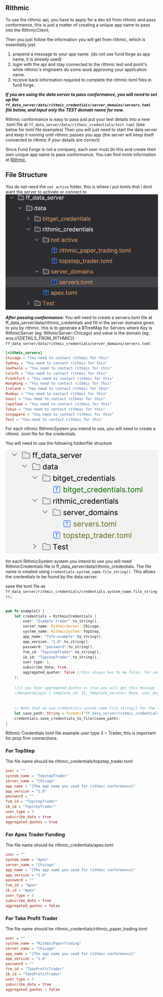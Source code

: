 ## Rithmic
To use the rithmic api, you have to apply for a dev kit from rithmic and pass conformance, this is just a matter of creating a unique app name to pass into the RithmicClient;

Then you just follow the information you will get from rithmic, which is essentially just:
1. prepend a message to your app name. (do not use fund forge as app name, it is already used)
2. login with the api and stay connected to the rithmic test end point's while rithmic's engineers do some work approving your application name.
3. receive back information required to complete the rithmic toml files in fund forge.

***If you are using the data server to pass conformance, you will need to set up the `ff_data_server/data/rithmic_credentials/server_domains/servers.toml` file below, and input only the TEST domain name for now.***

Rithmic conformance is easy to pass just put your test details into a new .toml file at `ff_data_server/data/rithmic_credentials/test.toml` (see below for toml file examples)
Then you will just need to start the data server and keep it running until rithmic passes you app (the server will keep itself connected to rithmic if your details are correct)

Since Fund Forge is not a company, each user must do this and create their own unique app name to pass conformance. You can find more information at [Rithmic](https://yyy3.rithmic.com/?page_id=17).

## File Structure
You do not need the `not active` folder, this is where i put tomls that i dont want the server to activate or connect to
![img.png](misc/rithmic_structure.png)

***After passing conformance:***
You will need to create a servers.toml file at ff_data_server/data/rithmic_credentials and fill in the server domains given to you by rithmic.
this is to generate a BTreeMap for Servers where Key is RithmicServer (eg: RithmicServer::Chicago) and value is the domain (eg: wss://{DETAILS_FROM_RITHMIC})
`ff_data_server/data/rithmic_credentials/server_domains/servers.toml`
```toml
[rithmic_servers]
Chicago = "You need to contact rithmic for this"
Sydney = "You need to contact rithmic for this"
SaoPaolo = "You need to contact rithmic for this"
Colo75 = "You need to contact rithmic for this"
Frankfurt = "You need to contact rithmic for this"
HongKong = "You need to contact rithmic for this"
Ireland = "You need to contact rithmic for this"
Mumbai = "You need to contact rithmic for this"
Seoul = "You need to contact rithmic for this"
CapeTown = "You need to contact rithmic for this"
Tokyo = "You need to contact rithmic for this"
Singapore = "You need to contact rithmic for this"
Test = "You need to contact rithmic for this"
```

For each rithmic RithmicSystem you intend to use, you will need to create a rithmic .toml file for the credentials.

You will need to use the following folder/file structure

![img.png](misc/img.png)

for each RithmicSystem system you intend to use you will need  RithmicCredentials file in ff_data_server/data/rithmic_credentials.
The file name is created using `credentials.system_name.file_string()`. This allows the credentials to be found by the data server.

save the toml file as `ff_data_server/rithmic_credentials/credentials.system_name.file_string();`
```rust

pub fn example() {
    let credentials = RithmicCredentials {
        user: "Example trader".to_string(),
        server_name: RithmicServer::Chicago,
        system_name: RithmicSystem::TopStep,
        app_name: "fufo:example".to_string(),
        app_version: "1.0".to_string(),
        password: "password".to_string(),
        fcm_id: "TopstepTrader".to_string(),
        ib_id: "TopstepTrader".to_string(),
        user_type: 1,
        subscribe_data: true,
        aggregated_quotes: false //this always has to be false, for some reason rithmic server will not parse true on login. I am not sure what is going on here.
    };
    
    //if you have aggregated_quotes == true you will get this message
    //ResponseLogin { template_id: 11, template_version: None, user_msg: [], rp_code: ["11", "an error occurred while parsing data."], fcm_id: None, ib_id: None, country_code: None, state_code: None, unique_user_id: None, heartbeat_interval: None }


    // Note that we use credentials.system_name.file_string() for the file name, so that the server knows where to find credentials.
    let save_path: String = format!("ff_data_server/rithmic_credentials/{}", credentials.file_name());
    credentials.save_credentials_to_file(&save_path);
}
```
Rithmic Credentials toml file example
user type 3 = Trader, this is important for prop firm connections.

### For TopStep
The file name should be rithmic_credentials/topstep_trader.toml
```toml
user = ""  
system_name = "TopstepTrader"  
server_name = "Chicago"
app_name = "{The app name you used for rithmic conformance}"
app_version = "1.0"  
password = ""  
fcm_id = "TopstepTrader"  
ib_id = "TopstepTrader"  
user_type = 3
subscribe_data = true
aggregated_quotes = true
```

### For Apex Trader Funding
The file name should be rithmic_credentials/apex.toml
```toml
user = ""
system_name = "Apex"
server_name = "Chicago"
app_name = "{The app name you used for rithmic conformance}"
app_version = "1.0"
password = ""
fcm_id = "Apex"
ib_id = "Apex"
user_type = 3
subscribe_data = true
aggregated_quotes = false
```

### For Take Profit Trader
The file name should be rithmic_credentials/rithmic_paper_trading.toml
```toml
user = ""
system_name = "RithmicPaperTrading"
server_name = "Chicago"
app_name = "{The app name you used for rithmic conformance}"
app_version = "1.0"
password = ""
fcm_id = "TakeProfitTrader"
ib_id = "TakeProfitTrader"
user_type = 3
subscribe_data = true
aggregated_quotes = false
```